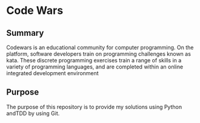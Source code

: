 # Code Wars
## Summary
Codewars is an educational community for computer programming. On the platform, software developers train on programming challenges known as kata. These discrete programming exercises train a range of skills in a variety of programming languages, and are completed within an online integrated development environment



## Purpose
The purpose of this repository is to provide my solutions using Python andTDD by using Git.